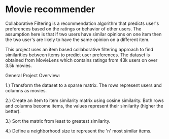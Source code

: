 # Movie recommender
Collaborative Filtering is a recommendation algorithm that predicts user's preferences based on the ratings or behavior of other users. The assumption here is that if two users have similar opinions on one item then the two user's are likely to have the same opinion on a different item. 

This project uses an item based collaborative filtering approach to find similarities between items to predict user preferences. The dataset is obtained from MovieLens which contains ratings from 43k users on over 3.5k movies.

General Project Overview:

1.) Transform the dataset to a sparse matrix. The rows represent users and columns as movies.

2.) Create an item to item similarity matrix using cosine similarity. Both rows and columns become items, the values represent their similarity (higher the better).

3.) Sort the matrix from least to greatest similarity.

4.) Define a neighborhood size to represent the 'n' most similar items.
